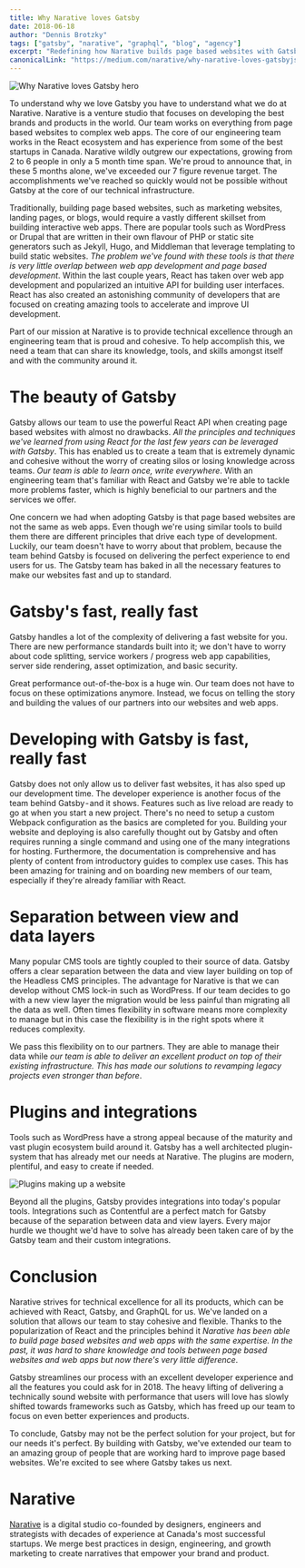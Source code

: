 ```yaml
---
title: Why Narative loves Gatsby
date: 2018-06-18
author: "Dennis Brotzky"
tags: ["gatsby", "narative", "graphql", "blog", "agency"]
excerpt: "Redefining how Narative builds page based websites with Gatsby"
canonicalLink: "https://medium.com/narative/why-narative-loves-gatsbyjs-825b6b3bc9a4"
---
```


![Why Narative loves Gatsby hero](narative-gatsby-hero.jpg)

To understand why we love Gatsby you have to understand what we do at Narative. Narative is a venture studio that focuses on developing the best brands and products in the world. Our team works on everything from page based websites to complex web apps. The core of our engineering team works in the React ecosystem and has experience from some of the best startups in Canada. Narative wildly outgrew our expectations, growing from 2 to 6 people in only a 5 month time span. We're proud to announce that, in these 5 months alone, we've exceeded our 7 figure revenue target. The accomplishments we've reached so quickly would not be possible without Gatsby at the core of our technical infrastructure.

Traditionally, building page based websites, such as marketing websites, landing pages, or blogs, would require a vastly different skillset from building interactive web apps. There are popular tools such as WordPress or Drupal that are written in their own flavour of PHP or static site generators such as Jekyll, Hugo, and Middleman that leverage templating to build static websites. _The problem we've found with these tools is that there is very little overlap between web app development and page based development_. Within the last couple years, React has taken over web app development and popularized an intuitive API for building user interfaces. React has also created an astonishing community of developers that are focused on creating amazing tools to accelerate and improve UI development.

Part of our mission at Narative is to provide technical excellence through an engineering team that is proud and cohesive. To help accomplish this, we need a team that can share its knowledge, tools, and skills amongst itself and with the community around it.

# The beauty of Gatsby

Gatsby allows our team to use the powerful React API when creating page based websites with almost no drawbacks. _All the principles and techniques we've learned from using React for the last few years can be leveraged with Gatsby_. This has enabled us to create a team that is extremely dynamic and cohesive without the worry of creating silos or losing knowledge across teams. _Our team is able to learn once, write everywhere_. With an engineering team that's familiar with React and Gatsby we're able to tackle more problems faster, which is highly beneficial to our partners and the services we offer.

One concern we had when adopting Gatsby is that page based websites are not the same as web apps. Even though we're using similar tools to build them there are different principles that drive each type of development. Luckily, our team doesn't have to worry about that problem, because the team behind Gatsby is focused on delivering the perfect experience to end users for us. The Gatsby team has baked in all the necessary features to make our websites fast and up to standard.

# Gatsby's fast, really fast

Gatsby handles a lot of the complexity of delivering a fast website for you. There are new performance standards built into it; we don't have to worry about code splitting, service workers / progress web app capabilities, server side rendering, asset optimization, and basic security.

Great performance out-of-the-box is a huge win. Our team does not have to focus on these optimizations anymore. Instead, we focus on telling the story and building the values of our partners into our websites and web apps.

# Developing with Gatsby is fast, really fast

Gatsby does not only allow us to deliver fast websites, it has also sped up our development time. The developer experience is another focus of the team behind Gatsby - and it shows. Features such as live reload are ready to go at when you start a new project. There's no need to setup a custom Webpack configuration as the basics are completed for you. Building your website and deploying is also carefully thought out by Gatsby and often requires running a single command and using one of the many integrations for hosting. Furthermore, the documentation is comprehensive and has plenty of content from introductory guides to complex use cases. This has been amazing for training and on boarding new members of our team, especially if they're already familiar with React.

# Separation between view and data layers

Many popular CMS tools are tightly coupled to their source of data. Gatsby offers a clear separation between the data and view layer building on top of the Headless CMS principles. The advantage for Narative is that we can develop without CMS lock-in such as WordPress. If our team decides to go with a new view layer the migration would be less painful than migrating all the data as well. Often times flexibility in software means more complexity to manage but in this case the flexibility is in the right spots where it reduces complexity.

We pass this flexibility on to our partners. They are able to manage their data while _our team is able to deliver an excellent product on top of their existing infrastructure. This has made our solutions to revamping legacy projects even stronger than before_.

# Plugins and integrations

Tools such as WordPress have a strong appeal because of the maturity and vast plugin ecosystem build around it. Gatsby has a well architected plugin-system that has already met our needs at Narative. The plugins are modern, plentiful, and easy to create if needed.

![Plugins making up a website](narative-gatsby-plugins.jpg)

Beyond all the plugins, Gatsby provides integrations into today's popular tools. Integrations such as Contentful are a perfect match for Gatsby because of the separation between data and view layers. Every major hurdle we thought we'd have to solve has already been taken care of by the Gatsby team and their custom integrations.

# Conclusion

Narative strives for technical excellence for all its products, which can be achieved with React, Gatsby, and GraphQL for us. We've landed on a solution that allows our team to stay cohesive and flexible. Thanks to the popularization of React and the principles behind it _Narative has been able to build page based websites and web apps with the same expertise. In the past, it was hard to share knowledge and tools between page based websites and web apps but now there's very little difference_.

Gatsby streamlines our process with an excellent developer experience and all the features you could ask for in 2018. The heavy lifting of delivering a technically sound website with performance that users will love has slowly shifted towards frameworks such as Gatsby, which has freed up our team to focus on even better experiences and products.

To conclude, Gatsby may not be the perfect solution for your project, but for our needs it's perfect. By building with Gatsby, we've extended our team to an amazing group of people that are working hard to improve page based websites. We're excited to see where Gatsby takes us next.

# Narative

[Narative](https://narative.co) is a digital studio co-founded by designers, engineers and strategists with decades of experience at Canada's most successful startups. We merge best practices in design, engineering, and growth marketing to create narratives that empower your brand and product.
